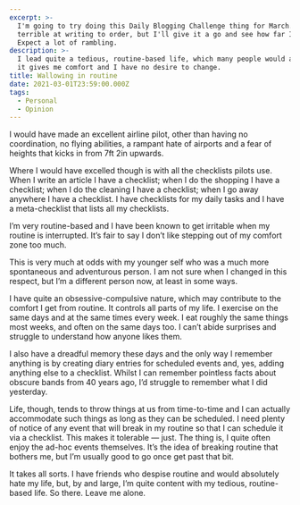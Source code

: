 ```yaml
---
excerpt: >-
  I'm going to try doing this Daily Blogging Challenge thing for March. I'm
  terrible at writing to order, but I'll give it a go and see how far I get.
  Expect a lot of rambling.
description: >-
  I lead quite a tedious, routine-based life, which many people would abhor. Yet
  it gives me comfort and I have no desire to change.
title: Wallowing in routine
date: 2021-03-01T23:59:00.000Z
tags:
  - Personal
  - Opinion
---
```

I would have made an excellent airline pilot, other than having no coordination, no flying abilities, a rampant hate of airports and a fear of heights that kicks in from 7ft 2in upwards.

Where I would have excelled though is with all the checklists pilots use. When I write an article I have a checklist; when I do the shopping I have a checklist; when I do the cleaning I have a checklist; when I go away anywhere I have a checklist. I have checklists for my daily tasks and I have a meta-checklist that lists all my checklists.

I’m very routine-based and I have been known to get irritable when my routine is interrupted. It’s fair to say I don’t like stepping out of my comfort zone too much.

This is very much at odds with my younger self who was a much more spontaneous and adventurous person. I am not sure when I changed in this respect, but I’m a different person now, at least in some ways.

I have quite an obsessive-compulsive nature, which may contribute to the comfort I get from routine. It controls all parts of my life. I exercise on the same days and at the same times every week. I eat roughly the same things most weeks, and often on the same days too. I can’t abide surprises and struggle to understand how anyone likes them.

I also have a dreadful memory these days and the only way I remember anything is by creating diary entries for scheduled events and, yes, adding anything else to a checklist. Whilst I can remember pointless facts about obscure bands from 40 years ago, I’d struggle to remember what I did yesterday. 

Life, though, tends to throw things at us from time-to-time and I can actually accommodate such things as long as they can be scheduled. I need plenty of notice of any event that will break in my routine so that I can schedule it via a checklist. This makes it tolerable — just. The thing is, I quite often enjoy the ad-hoc events themselves. It’s the idea of breaking routine that bothers me, but I’m usually good to go once get past that bit.

It takes all sorts. I have friends who despise routine and would absolutely hate my life, but, by and large, I’m quite content with my tedious, routine-based life. So there. Leave me alone.

